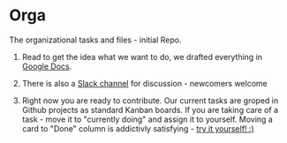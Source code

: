 # Orga
The organizational tasks and files - initial Repo.

1. Read to get the idea what we want to do, we drafted everything in [Google Docs](https://docs.google.com/document/d/10CtLgUbECX17-_1693AAqrnuuVSVrDnkhJ-GeHFuBPY/edit?usp=sharing). 

2. There is also a [Slack channel](https://openscienceacademy.slack.com/) for discussion - newcomers welcome 

3. Right now you are ready to contribute. Our current tasks are groped in Github projects as standard Kanban boards. If you are taking care of a task - move it to "currently doing" and assign it to yourself. Moving a card to "Done" column is addictivly satisfying - [try it yourself! :)](https://github.com/open-science-academy/Orga/projects/1) 

